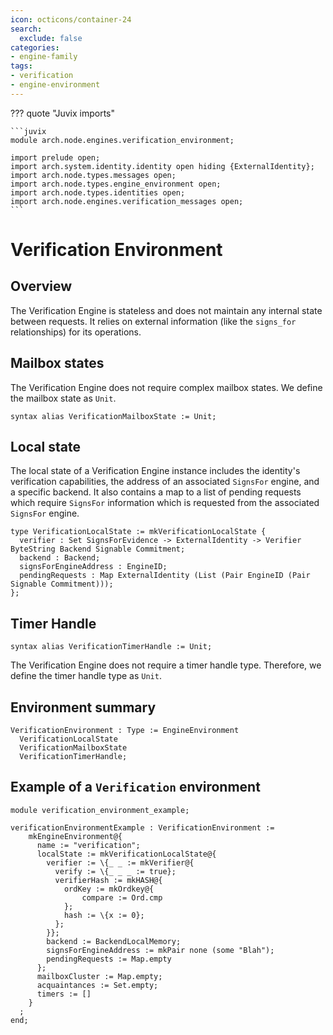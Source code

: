 ```yaml
---
icon: octicons/container-24
search:
  exclude: false
categories:
- engine-family
tags:
- verification
- engine-environment
---
```


??? quote "Juvix imports"

    ```juvix
    module arch.node.engines.verification_environment;

    import prelude open;
    import arch.system.identity.identity open hiding {ExternalIdentity};
    import arch.node.types.messages open;
    import arch.node.types.engine_environment open;
    import arch.node.types.identities open;
    import arch.node.engines.verification_messages open;
    ```

# Verification Environment

## Overview

The Verification Engine is stateless and does not maintain any internal state between requests. It relies on external information (like the `signs_for` relationships) for its operations.

## Mailbox states

The Verification Engine does not require complex mailbox states. We define the mailbox state as `Unit`.

```juvix
syntax alias VerificationMailboxState := Unit;
```

## Local state

The local state of a Verification Engine instance includes the identity's verification capabilities, the address of an associated `SignsFor` engine, and a specific backend. It also contains a map to a list of pending requests which require `SignsFor` information which is requested from the associated `SignsFor` engine.

```juvix
type VerificationLocalState := mkVerificationLocalState {
  verifier : Set SignsForEvidence -> ExternalIdentity -> Verifier ByteString Backend Signable Commitment;
  backend : Backend;
  signsForEngineAddress : EngineID;
  pendingRequests : Map ExternalIdentity (List (Pair EngineID (Pair Signable Commitment)));
};
```

## Timer Handle

```juvix
syntax alias VerificationTimerHandle := Unit;
```

The Verification Engine does not require a timer handle type. Therefore, we define the timer handle type as `Unit`.

## Environment summary

```juvix
VerificationEnvironment : Type := EngineEnvironment
  VerificationLocalState
  VerificationMailboxState
  VerificationTimerHandle;
```

## Example of a `Verification` environment

```juvix extract-module-statements
module verification_environment_example;

verificationEnvironmentExample : VerificationEnvironment :=
    mkEngineEnvironment@{
      name := "verification";
      localState := mkVerificationLocalState@{
        verifier := \{_ _ := mkVerifier@{
          verify := \{_ _ _ := true};
          verifierHash := mkHASH@{
            ordKey := mkOrdkey@{
                compare := Ord.cmp
            };
            hash := \{x := 0};
          };
        }};
        backend := BackendLocalMemory;
        signsForEngineAddress := mkPair none (some "Blah");
        pendingRequests := Map.empty
      };
      mailboxCluster := Map.empty;
      acquaintances := Set.empty;
      timers := []
    }
  ;
end;
```
